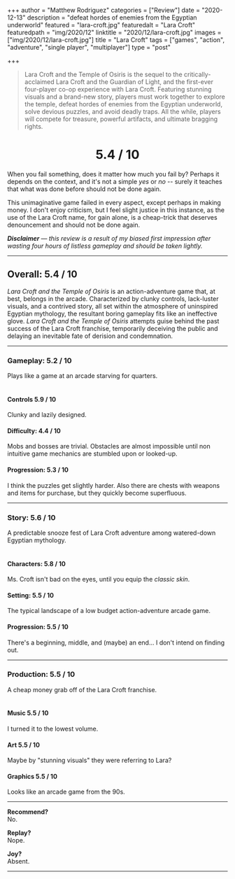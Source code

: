 +++
author = "Matthew Rodriguez"
categories = ["Review"]
date = "2020-12-13"
description = "defeat hordes of enemies from the Egyptian underworld"
featured = "lara-croft.jpg"
featuredalt = "Lara Croft"
featuredpath = "img/2020/12"
linktitle = "2020/12/lara-croft.jpg"
images = ["img/2020/12/lara-croft.jpg"]
title = "Lara Croft"
tags = ["games", "action", "adventure", "single player", "multiplayer"]
type = "post"

+++

> Lara Croft and the Temple of Osiris is the sequel to the critically-acclaimed Lara Croft and the Guardian of Light, and the first-ever four-player co-op experience with Lara Croft. Featuring stunning visuals and a brand-new story, players must work together to explore the temple, defeat hordes of enemies from the Egyptian underworld, solve devious puzzles, and avoid deadly traps. All the while, players will compete for treasure, powerful artifacts, and ultimate bragging rights.

<h1 style="text-align: center">5.4 / 10</h1>

When you fail something, does it matter how much you fail by? Perhaps it depends on the context, and it's not a simple *yes* or *no* -- surely it teaches that what was done before should not be done again.

This unimaginative game failed in every aspect, except perhaps in making money. I don't enjoy criticism, but I feel slight justice in this instance, as the use of the Lara Croft name, for gain alone, is a cheap-trick that deserves denouncement and should not be done again.

*<b>Disclaimer</b> &mdash; this review is a result of my biased first impression after wasting four hours of listless gameplay and should be taken lightly.*

***

## Overall: 5.4 / 10

*Lara Croft and the Temple of Osiris* is an action-adventure game that, at best, belongs in the arcade. Characterized by clunky controls, lack-luster visuals, and a contrived story, all set within the atmosphere of uninspired Egyptian mythology, the resultant boring gameplay fits like an ineffective glove. *Lara Croft and the Temple of Osiris* attempts guise behind the past success of the Lara Croft franchise, temporarily deceiving the public and delaying an inevitable fate of derision and condemnation.

***

### Gameplay: 5.2 / 10
Plays like a game at an arcade starving for quarters.
<br>
<br>

#### Controls 5.9 / 10
Clunky and lazily designed.

#### Difficulty: 4.4 / 10
Mobs and bosses are trivial. Obstacles are almost impossible until non intuitive game mechanics are stumbled upon or looked-up.

#### Progression: 5.3 / 10
I think the puzzles get slightly harder. Also there are chests with weapons and items for purchase, but they quickly become superfluous.

***

### Story: 5.6 / 10
A predictable snooze fest of Lara Croft adventure among watered-down Egyptian mythology.
<br>
<br>

#### Characters: 5.8 / 10
Ms. Croft isn't bad on the eyes, until you equip the *classic skin*.

#### Setting: 5.5 / 10
The typical landscape of a low budget action-adventure arcade game.

#### Progression: 5.5 / 10
There's a beginning, middle, and (maybe) an end... I don't intend on finding out.

***

### Production: 5.5 / 10
A cheap money grab off of the Lara Croft franchise.
<br>
<br>

#### Music 5.5 / 10
I turned it to the lowest volume.

#### Art 5.5 / 10
Maybe by "stunning visuals" they were referring to Lara?

#### Graphics 5.5 / 10
Looks like an arcade game from the 90s.

***

**Recommend?**  
No.

**Replay?**  
Nope.

**Joy?**  
Absent.

***